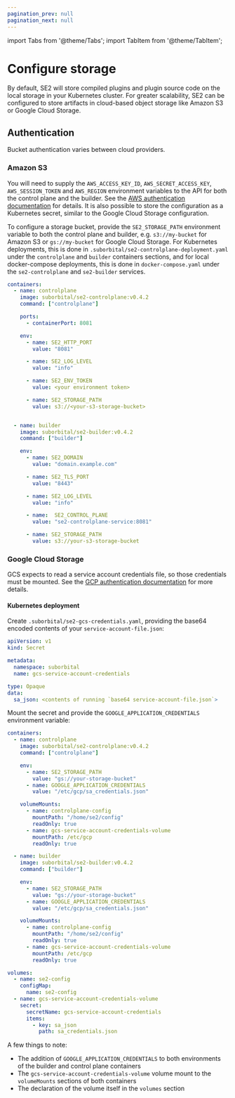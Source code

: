 ```yaml
---
pagination_prev: null
pagination_next: null
---
```


import Tabs from '@theme/Tabs';
import TabItem from '@theme/TabItem';

# Configure storage

By default, SE2 will store compiled plugins and plugin source code on the local storage in your Kubernetes cluster. For greater scalability, SE2 can be configured to store artifacts in cloud-based object storage like Amazon S3 or Google Cloud Storage.

## Authentication

Bucket authentication varies between cloud providers.

<Tabs groupId='cloud-provider'>

<TabItem value="S3" label="Amazon S3">

### Amazon S3

You will need to supply the `AWS_ACCESS_KEY_ID`, `AWS_SECRET_ACCESS_KEY`, `AWS_SESSION_TOKEN` and `AWS_REGION` environment variables to the API for both the control plane and the builder. See the [AWS authentication documentation](https://docs.aws.amazon.com/sdk-for-php/v3/developer-guide/guide_credentials_environment.html) for details. It is also possible to store the configuration as a Kubernetes secret, similar to the Google Cloud Storage configuration.

To configure a storage bucket, provide the `SE2_STORAGE_PATH` environment variable to both the control plane and builder, e.g. `s3://my-bucket` for Amazon S3 or `gs://my-bucket` for Google Cloud Storage. For Kubernetes deployments, this is done in `.suborbital/se2-controlplane-deployment.yaml` under the `controlplane` and `builder` containers sections, and for local docker-compose deployments, this is done in `docker-compose.yaml` under the `se2-controlplane` and `se2-builder` services.


```yaml
containers:
  - name: controlplane
    image: suborbital/se2-controlplane:v0.4.2
    command: ["controlplane"]

    ports:
      - containerPort: 8081

    env:
      - name: SE2_HTTP_PORT
        value: "8081"

      - name: SE2_LOG_LEVEL
        value: "info"

      - name: SE2_ENV_TOKEN
        value: <your environment token>

      - name: SE2_STORAGE_PATH
        value: s3://<your-s3-storage-bucket>


  - name: builder
    image: suborbital/se2-builder:v0.4.2
    command: ["builder"]

    env:
      - name: SE2_DOMAIN
        value: "domain.example.com"

      - name: SE2_TLS_PORT
        value: "8443"

      - name: SE2_LOG_LEVEL
        value: "info"

      - name:  SE2_CONTROL_PLANE
        value: "se2-controlplane-service:8081"

      - name: SE2_STORAGE_PATH
        value: s3://your-s3-storage-bucket
```
</TabItem>

<TabItem value="GCS" label="Google Cloud Storage">

### Google Cloud Storage

GCS expects to read a service account credentials file, so those credentials must be mounted. See the [GCP authentication documentation](https://cloud.google.com/iam/docs/creating-managing-service-account-keys) for more details.

#### Kubernetes deployment

Create `.suborbital/se2-gcs-credentials.yaml`, providing the base64 encoded contents of your `service-account-file.json`:

```yaml
apiVersion: v1
kind: Secret

metadata:
  namespace: suborbital
  name: gcs-service-account-credentials

type: Opaque
data:
  sa_json: <contents of running `base64 service-account-file.json`>
```

Mount the secret and provide the `GOOGLE_APPLICATION_CREDENTIALS` environment variable:

```yaml
containers:
  - name: controlplane
    image: suborbital/se2-controlplane:v0.4.2
    command: ["controlplane"]

    env:
      - name: SE2_STORAGE_PATH
        value: "gs://your-storage-bucket"
      - name: GOOGLE_APPLICATION_CREDENTIALS
        value: "/etc/gcp/sa_credentials.json"

    volumeMounts:
      - name: controlplane-config
        mountPath: "/home/se2/config"
        readOnly: true
      - name: gcs-service-account-credentials-volume
        mountPath: /etc/gcp
        readOnly: true

  - name: builder
    image: suborbital/se2-builder:v0.4.2
    command: ["builder"]

    env:
      - name: SE2_STORAGE_PATH
        value: "gs://your-storage-bucket"
      - name: GOOGLE_APPLICATION_CREDENTIALS
        value: "/etc/gcp/sa_credentials.json"

    volumeMounts:
      - name: controlplane-config
        mountPath: "/home/se2/config"
        readOnly: true
      - name: gcs-service-account-credentials-volume
        mountPath: /etc/gcp
        readOnly: true

volumes:
  - name: se2-config
    configMap:
      name: se2-config
  - name: gcs-service-account-credentials-volume
    secret:
      secretName: gcs-service-account-credentials
      items:
        - key: sa_json
          path: sa_credentials.json
```

A few things to note:

- The addition of `GOOGLE_APPLICATION_CREDENTIALS` to both environments of the builder and control plane containers
- The `gcs-service-account-credentials-volume` volume mount to the `volumeMounts` sections of both containers
- The declaration of the volume itself in the `volumes` section

</TabItem>

</Tabs>
